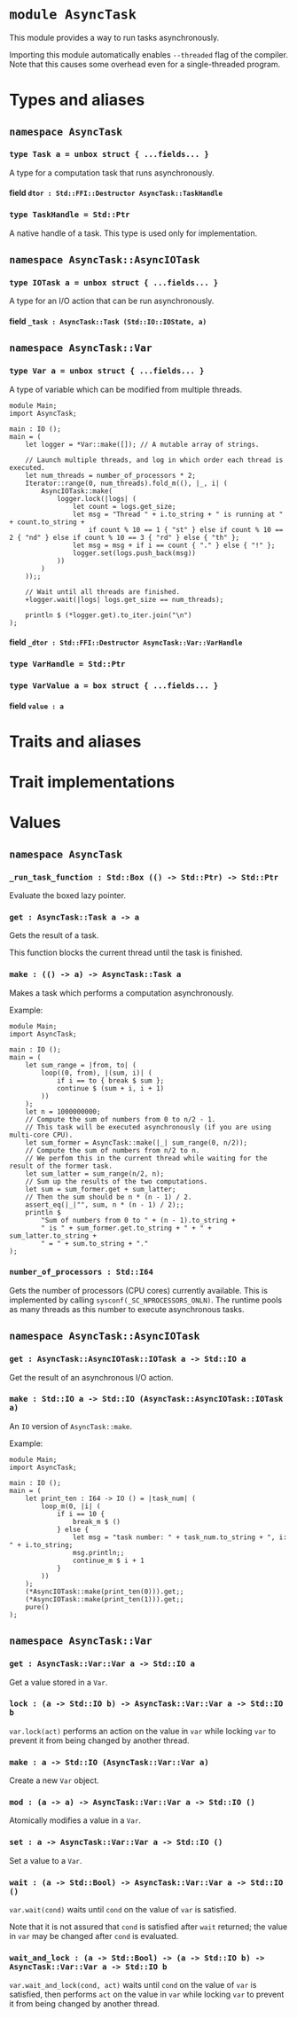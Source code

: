# `module AsyncTask`

This module provides a way to run tasks asynchronously.

Importing this module automatically enables `--threaded` flag of the compiler.
Note that this causes some overhead even for a single-threaded program.

# Types and aliases

## `namespace AsyncTask`

### `type Task a = unbox struct { ...fields... }`

A type for a computation task that runs asynchronously.

#### field `dtor : Std::FFI::Destructor AsyncTask::TaskHandle`

### `type TaskHandle = Std::Ptr`

A native handle of a task. This type is used only for implementation.

## `namespace AsyncTask::AsyncIOTask`

### `type IOTask a = unbox struct { ...fields... }`

A type for an I/O action that can be run asynchronously.

#### field `_task : AsyncTask::Task (Std::IO::IOState, a)`

## `namespace AsyncTask::Var`

### `type Var a = unbox struct { ...fields... }`

A type of variable which can be modified from multiple threads.

```
module Main;
import AsyncTask;

main : IO ();
main = (
    let logger = *Var::make([]); // A mutable array of strings.

    // Launch multiple threads, and log in which order each thread is executed.
    let num_threads = number_of_processors * 2;
    Iterator::range(0, num_threads).fold_m((), |_, i| (
        AsyncIOTask::make(
            logger.lock(|logs| (
                let count = logs.get_size;
                let msg = "Thread " + i.to_string + " is running at " + count.to_string +
                    if count % 10 == 1 { "st" } else if count % 10 == 2 { "nd" } else if count % 10 == 3 { "rd" } else { "th" };
                let msg = msg + if i == count { "." } else { "!" };
                logger.set(logs.push_back(msg))
            ))
        )
    ));;

    // Wait until all threads are finished.
    +logger.wait(|logs| logs.get_size == num_threads);

    println $ (*logger.get).to_iter.join("\n")
);
```

#### field `_dtor : Std::FFI::Destructor AsyncTask::Var::VarHandle`

### `type VarHandle = Std::Ptr`

### `type VarValue a = box struct { ...fields... }`

#### field `value : a`

# Traits and aliases

# Trait implementations

# Values

## `namespace AsyncTask`

### `_run_task_function : Std::Box (() -> Std::Ptr) -> Std::Ptr`

Evaluate the boxed lazy pointer.

### `get : AsyncTask::Task a -> a`

Gets the result of a task.

This function blocks the current thread until the task is finished.

### `make : (() -> a) -> AsyncTask::Task a`

Makes a task which performs a computation asynchronously.

Example:
```
module Main;
import AsyncTask;

main : IO ();
main = (
    let sum_range = |from, to| (
        loop((0, from), |(sum, i)| (
            if i == to { break $ sum };
            continue $ (sum + i, i + 1)
        ))
    );
    let n = 1000000000;
    // Compute the sum of numbers from 0 to n/2 - 1.
    // This task will be executed asynchronously (if you are using multi-core CPU).
    let sum_former = AsyncTask::make(|_| sum_range(0, n/2));
    // Compute the sum of numbers from n/2 to n.
    // We perfom this in the current thread while waiting for the result of the former task.
    let sum_latter = sum_range(n/2, n);
    // Sum up the results of the two computations.
    let sum = sum_former.get + sum_latter;
    // Then the sum should be n * (n - 1) / 2.
    assert_eq(|_|"", sum, n * (n - 1) / 2);;
    println $
        "Sum of numbers from 0 to " + (n - 1).to_string +
        " is " + sum_former.get.to_string + " + " + sum_latter.to_string +
        " = " + sum.to_string + "."
);
```

### `number_of_processors : Std::I64`

Gets the number of processors (CPU cores) currently available.
This is implemented by calling `sysconf(_SC_NPROCESSORS_ONLN)`.
The runtime pools as many threads as this number to execute asynchronous tasks.

## `namespace AsyncTask::AsyncIOTask`

### `get : AsyncTask::AsyncIOTask::IOTask a -> Std::IO a`

Get the result of an asynchronous I/O action.

### `make : Std::IO a -> Std::IO (AsyncTask::AsyncIOTask::IOTask a)`

An `IO` version of `AsyncTask::make`.

Example:
```
module Main;
import AsyncTask;

main : IO ();
main = (
    let print_ten : I64 -> IO () = |task_num| (
        loop_m(0, |i| (
            if i == 10 {
                break_m $ ()
            } else {
                let msg = "task number: " + task_num.to_string + ", i: " + i.to_string;
                msg.println;;
                continue_m $ i + 1
            }
        ))
    );
    (*AsyncIOTask::make(print_ten(0))).get;;
    (*AsyncIOTask::make(print_ten(1))).get;;
    pure()
);
```

## `namespace AsyncTask::Var`

### `get : AsyncTask::Var::Var a -> Std::IO a`

Get a value stored in a `Var`.

### `lock : (a -> Std::IO b) -> AsyncTask::Var::Var a -> Std::IO b`

`var.lock(act)` performs an action on the value in `var` while locking `var` to prevent it from being changed by another thread.

### `make : a -> Std::IO (AsyncTask::Var::Var a)`

Create a new `Var` object.

### `mod : (a -> a) -> AsyncTask::Var::Var a -> Std::IO ()`

Atomically modifies a value in a `Var`.

### `set : a -> AsyncTask::Var::Var a -> Std::IO ()`

Set a value to a `Var`.

### `wait : (a -> Std::Bool) -> AsyncTask::Var::Var a -> Std::IO ()`

`var.wait(cond)` waits until `cond` on the value of `var` is satisfied.

Note that it is not assured that `cond` is satisfied after `wait` returned;
the value in `var` may be changed after `cond` is evaluated.

### `wait_and_lock : (a -> Std::Bool) -> (a -> Std::IO b) -> AsyncTask::Var::Var a -> Std::IO b`

`var.wait_and_lock(cond, act)` waits until `cond` on the value of `var` is satisfied,
then performs `act` on the value in `var` while locking `var` to prevent it from being changed by another thread.